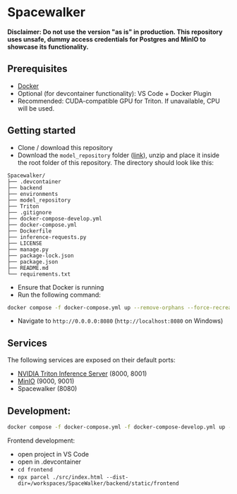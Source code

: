# Spacewalker

__Disclaimer: Do not use the version "as is" in production. This repository uses unsafe, dummy access credentials for Postgres and MinIO to showcase its functionality.__

## Prerequisites
- [Docker](https://www.docker.com/get-started/)
- Optional (for devcontainer functionality): VS Code + Docker Plugin
- Recommended: CUDA-compatible GPU for Triton. If unavailable, CPU will be used.

## Getting started

- Clone / download this repository
- Download the `model_repository` folder ([link](https://drive.google.com/file/d/1uBhl4AGDSbxDxMzA2hMVwoC-MMO93nJw/view?usp=share_link)), unzip and place it inside the root folder of this repository. The directory should look like this:
```
Spacewalker/
├── .devcontainer
├── backend
├── environments
├── model_repository
├── Triton
├── .gitignore
├── docker-compose-develop.yml
├── docker-compose.yml
├── Dockerfile
├── inference-requests.py
├── LICENSE
├── manage.py
├── package-lock.json
├── package.json
├── README.md
└── requirements.txt
```
- Ensure that Docker is running
- Run the following command:

```bash
docker compose -f docker-compose.yml up --remove-orphans --force-recreate
```

- Navigate to `http://0.0.0.0:8080` (`http://localhost:8080` on Windows)

## Services
The following services are exposed on their default ports:
- [NVIDIA Triton Inference Server](https://www.nvidia.com/en-us/ai-data-science/products/triton-inference-server/) (8000, 8001)
- [MinIO](https://min.io) (9000, 9001)
- Spacewalker (8080)

## Development:
```bash
docker compose -f docker-compose.yml -f docker-compose-develop.yml up --remove-orphans --force-recreate
```

Frontend development:
- open project in VS Code
- open in .devcontainer
- ```cd frontend```
- ```npx parcel ./src/index.html --dist-dir=/workspaces/SpaceWalker/backend/static/frontend```
